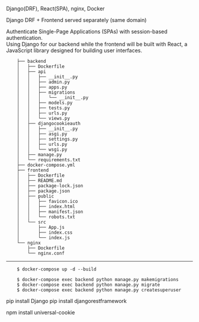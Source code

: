Django(DRF), React(SPA), nginx, Docker 

Django DRF + Frontend served separately (same domain)

Authenticate Single-Page Applications (SPAs) with session-based authentication.  
Using Django for our backend while the frontend will be built with React, a JavaScript library designed for building user interfaces.


        ├── backend
        │   ├── Dockerfile
        │   ├── api
        │   │   ├── __init__.py
        │   │   ├── admin.py
        │   │   ├── apps.py
        │   │   ├── migrations
        │   │   │   └── __init__.py
        │   │   ├── models.py
        │   │   ├── tests.py
        │   │   ├── urls.py
        │   │   └── views.py
        │   ├── djangocookieauth
        │   │   ├── __init__.py
        │   │   ├── asgi.py
        │   │   ├── settings.py
        │   │   ├── urls.py
        │   │   └── wsgi.py
        │   ├── manage.py
        │   └── requirements.txt
        ├── docker-compose.yml
        ├── frontend
        │   ├── Dockerfile
        │   ├── README.md
        │   ├── package-lock.json
        │   ├── package.json
        │   ├── public
        │   │   ├── favicon.ico
        │   │   ├── index.html
        │   │   ├── manifest.json
        │   │   └── robots.txt
        │   └── src
        │       ├── App.js
        │       ├── index.css
        │       └── index.js
        └── nginx
            ├── Dockerfile
            └── nginx.conf


*****************************
        $ docker-compose up -d --build
        
        $ docker-compose exec backend python manage.py makemigrations
        $ docker-compose exec backend python manage.py migrate
        $ docker-compose exec backend python manage.py createsuperuser
        




pip install Django
pip install djangorestframework

npm install universal-cookie